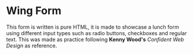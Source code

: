 # Wing Form
This form is written is pure HTML, it is made to showcase a lunch form using different input types such as radio buttons, checkboxes and regular text. This was made as practice following  **Kenny Wood's** *Confident Web Design* as reference.